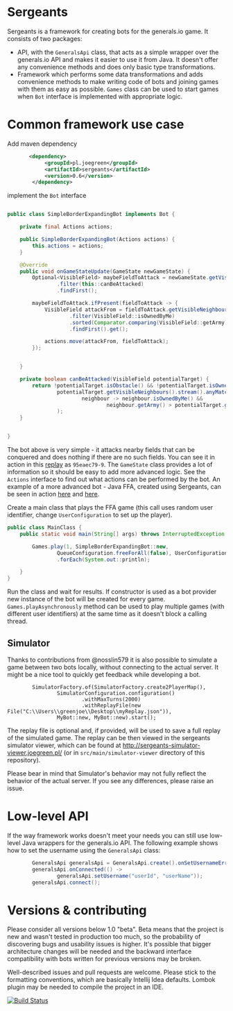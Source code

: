 # Sergeants 

Sergeants is a framework for creating bots for the generals.io game. It consists of two packages:
* API, with the `GeneralsApi` class, that acts as a simple wrapper over the generals.io API and makes it easier to use it from Java. 
It doesn't offer any convenience methods and does only basic type transformations. 
* Framework which performs some data transformations and adds convenience methods 
to make writing code of bots and joining games with them as easy as possible. `Games` class can be used to start games when
`Bot` interface is implemented with appropriate logic.


# Common framework use case
Add maven dependency
```xml
       <dependency>
            <groupId>pl.joegreen</groupId>
            <artifactId>sergeants</artifactId>
            <version>0.6</version>
        </dependency>
```


implement the `Bot` interface 
```java

public class SimpleBorderExpandingBot implements Bot {

    private final Actions actions;

    public SimpleBorderExpandingBot(Actions actions) {
        this.actions = actions;
    }

    @Override
    public void onGameStateUpdate(GameState newGameState) {
        Optional<VisibleField> maybeFieldToAttack = newGameState.getVisibleFields().stream()
                .filter(this::canBeAttacked)
                .findFirst();

        maybeFieldToAttack.ifPresent(fieldToAttack -> {
            VisibleField attackFrom = fieldToAttack.getVisibleNeighbours().stream()
                    .filter(VisibleField::isOwnedByMe)
                    .sorted(Comparator.comparing(VisibleField::getArmy).reversed())
                    .findFirst().get();

            actions.move(attackFrom, fieldToAttack);
        });


    }

    private boolean canBeAttacked(VisibleField potentialTarget) {
        return !potentialTarget.isObstacle() && !potentialTarget.isOwnedByMyTeam() &&
                potentialTarget.getVisibleNeighbours().stream().anyMatch(
                        neighbour -> neighbour.isOwnedByMe() &&
                                neighbour.getArmy() > potentialTarget.getArmy() + 1
                );
    }


}


```
The bot above is very simple - it attacks nearby fields that can be conquered and does nothing if there are no such fields. 
You can see it in action in this [replay](http://bot.generals.io/replays/HgdiY9sKl) as `95eaec79-9`. 
The `GameState` class provides a lot of information so it should be easy to add more advanced logic. See the `Actions`
interface to find out what actions can be performed by the bot. An example of a more advanced bot - Java FFA, created using 
Sergeants, can be seen in action [here](http://bot.generals.io/replays/SxqqAIXte) and [here](http://bot.generals.io/replays/rxnjJFjKx).


Create a main class that plays the FFA game (this call uses random user identifier, change `UserConfiguration` to set up the player).

```java
public class MainClass {
    public static void main(String[] args) throws InterruptedException {

        Games.play(1, SimpleBorderExpandingBot::new,
                QueueConfiguration.freeForAll(false), UserConfiguration.random())
                .forEach(System.out::println);

    }
}
```
Run the class and wait for results. If constructor is used as a bot provider new instance of the bot will be created for every game.
`Games.playAsynchronously` method can be used to play multiple games (with different user identifiers) at the same time as it doesn't
block a calling thread.

## Simulator 
Thanks to contributions from @nosslin579 it is also possible to simulate a game between two bots locally, without connecting to the actual server. It might be a nice tool to quickly get feedback while developing a bot.

```
        SimulatorFactory.of(SimulatorFactory.create2PlayerMap(),
                SimulatorConfiguration.configuration()
                        .withMaxTurns(2000)
                        .withReplayFile(new File("C:\\Users\\greenjoe\\Desktop\\myReplay.json")),
                MyBot::new, MyBot::new).start();
```

The replay file is optional and, if provided, will be used to save a full replay of the simulated game. The replay can be then viewed in the sergeants simulator viewer, which can be found at http://sergeants-simulator-viewer.joegreen.pl/ (or in `src/main/simulator-viewer` directory of this repository). 

Please bear in mind that Simulator's behavior may not fully reflect the behavior of the actual server. If you see any differences, please raise an issue. 

# Low-level API

If the way framework works doesn't meet your needs you can still use low-level Java wrappers for the generals.io API. 
The following example shows how to set the username using the `GeneralsApi` class:

```java
        GeneralsApi generalsApi = GeneralsApi.create().onSetUsernameError(System.out::println);
        generalsApi.onConnected(() ->
                generalsApi.setUsername("userId", "userName"));
        generalsApi.connect();
```

# Versions & contributing

Please consider all versions below 1.0 "beta". Beta means that the project is new and wasn't tested in production too much,
so the probability of discovering bugs and usability issues is higher. It's possible that bigger architecture changes 
will be needed and the backward interface compatibility with bots written for previous versions may be broken. 

Well-described issues and pull requests are welcome. Please stick to the formatting conventions,
which are basically Intellij Idea defaults. Lombok plugin may be needed to compile the project in an IDE.

[![Build Status](https://travis-ci.org/greenjoe/sergeants.svg?branch=master)](https://travis-ci.org/greenjoe/sergeants)
